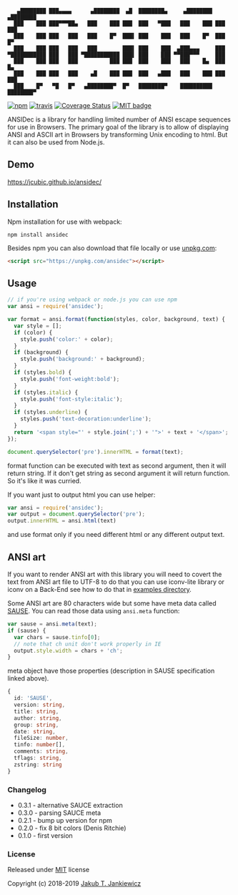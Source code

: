 ```
   ▄████████ ███▄▄▄▄      ▄████████  ▄█  ████████▄     ▄████████  ▄████████
  ███    ███ ███▀▀▀██▄   ███    ███ ███  ███   ▀███   ███    ███ ███    ███
  ███    ███ ███   ███   ███    █▀  ███▌ ███    ███   ███    █▀  ███    █▀
  ███    ███ ███   ███   ███        ███▌ ███    ███  ▄███▄▄▄     ███
▀███████████ ███   ███ ▀███████████ ███▌ ███    ███ ▀▀███▀▀▀     ███
  ███    ███ ███   ███          ███ ███  ███    ███   ███    █▄  ███    █▄
  ███    ███ ███   ███    ▄█    ███ ███  ███   ▄███   ███    ███ ███    ███
  ███    █▀   ▀█   █▀   ▄████████▀  █▀   ████████▀    ██████████ ████████▀
```

[![npm](https://img.shields.io/badge/npm-0.3.1-blue.svg)](https://www.npmjs.com/package/ansidec)
[![travis](https://travis-ci.org/jcubic/ansidec.svg?branch=master)](https://travis-ci.org/jcubic/ansidec)
[![Coverage Status](https://coveralls.io/repos/github/jcubic/ansidec/badge.svg?branch=master)](https://coveralls.io/github/jcubic/ansidec?branch=master)
[![MIT badge](https://img.shields.io/badge/license-MIT-blue.svg)](https://github.com/jcubic/jquery.terminal/blob/master/LICENSE)

ANSIDec is a library for handling limited number of ANSI escape sequences for use
in Browsers. The primary goal of the library is to allow of displaying ANSI and ASCII
art in Browsers by transforming Unix encoding to html.
But it can also be used from Node.js.

## Demo

https://jcubic.github.io/ansidec/

## Installation

Npm installation for use with webpack:

```
npm install ansidec
```

Besides npm you can also download that file locally or use
[unpkg.com](https://unpkg.com/ansidec):

```html
<script src="https://unpkg.com/ansidec"></script>

```

## Usage

```javascript
// if you're using webpack or node.js you can use npm
var ansi = require('ansidec');

var format = ansi.format(function(styles, color, background, text) {
  var style = [];
  if (color) {
    style.push('color:' + color);
  }
  if (background) {
    style.push('background:' + background);
  }
  if (styles.bold) {
    style.push('font-weight:bold');
  }
  if (styles.italic) {
    style.push('font-style:italic');
  }
  if (styles.underline) {
    styles.push('text-decoration:underline');
  }
  return '<span style="' + style.join(';') + '">' + text + '</span>';
});

document.querySelector('pre').innerHTML = format(text);
```

format function can be executed with text as second argument, then it will
return string. If it don't get string as second argument it will return
function. So it's like it was curried.

If you want just to output html you can use helper:

```javascript
var ansi = require('ansidec');
var output = document.querySelector('pre');
output.innerHTML = ansi.html(text)
```

and use format only if you need different html or any different output text.

## ANSI art

If you want to render ANSI art with this library you will need to covert the text from
ANSI art file to UTF-8 to do that you can use iconv-lite library or iconv on a Back-End
see how to do that in
[examples directory](https://github.com/jcubic/ansidec/tree/master/example).

Some ANSI art are 80 characters wide but some have meta data called
[SAUSE](http://www.acid.org/info/sauce/sauce.htm). You can read those data
using `ansi.meta` function:

```javascript
var sause = ansi.meta(text);
if (sause) {
  var chars = sause.tinfo[0];
  // note that ch unit don't work properly in IE
  output.style.width = chars + 'ch';
}
```

meta object have those properties (description in SAUSE specification linked above).

```typescript
{
  id: 'SAUSE',
  version: string,
  title: string,
  author: string,
  group: string,
  date: string,
  fileSize: number,
  tinfo: number[],
  comments: string,
  tflags: string,
  zstring: string
}
```

### Changelog
* 0.3.1 - alternative SAUCE extraction
* 0.3.0 - parsing SAUCE meta
* 0.2.1 - bump up version for npm
* 0.2.0 - fix 8 bit colors (Denis Ritchie)
* 0.1.0 - first version

### License

Released under [MIT](http://opensource.org/licenses/MIT) license

Copyright (c) 2018-2019 [Jakub T. Jankiewicz](https://jcubic.pl/)
